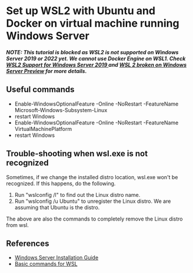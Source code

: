 # Set up WSL2 with Ubuntu and Docker on virtual machine running Windows Server

**_NOTE: This tutorial is blocked as WSL2 is not supported on Windows Server 2019 or 2022 yet. We cannot use Docker Engine on WSL1. Check [WSL2 Support for Windows Server 2019
](https://github.com/MicrosoftDocs/WSL/issues/678) and [WSL 2 broken on Windows Server Preview](https://github.com/microsoft/WSL/issues/6301 ) for more details._**

## Useful commands

- Enable-WindowsOptionalFeature -Online -NoRestart -FeatureName Microsoft-Windows-Subsystem-Linux
- restart Windows
- Enable-WindowsOptionalFeature -Online -NoRestart -FeatureName VirtualMachinePlatform
- restart Windows

## Trouble-shooting when wsl.exe is not recognized

Sometimes, if we change the installed distro location, wsl.exe won't be recognized. If this happens, do the following.

1. Run "wslconfig /l" to find out the Linux distro name.
2. Run "wslconfig /u Ubuntu" to unregister the Linux distro. We are assuming that Ubuntu is the distro.

The above are also the commands to completely remove the Linux distro from wsl.

## References

- [Windows Server Installation Guide](https://docs.microsoft.com/en-us/windows/wsl/install-on-server)
- [Basic commands for WSL](https://docs.microsoft.com/en-us/windows/wsl/basic-commands)
